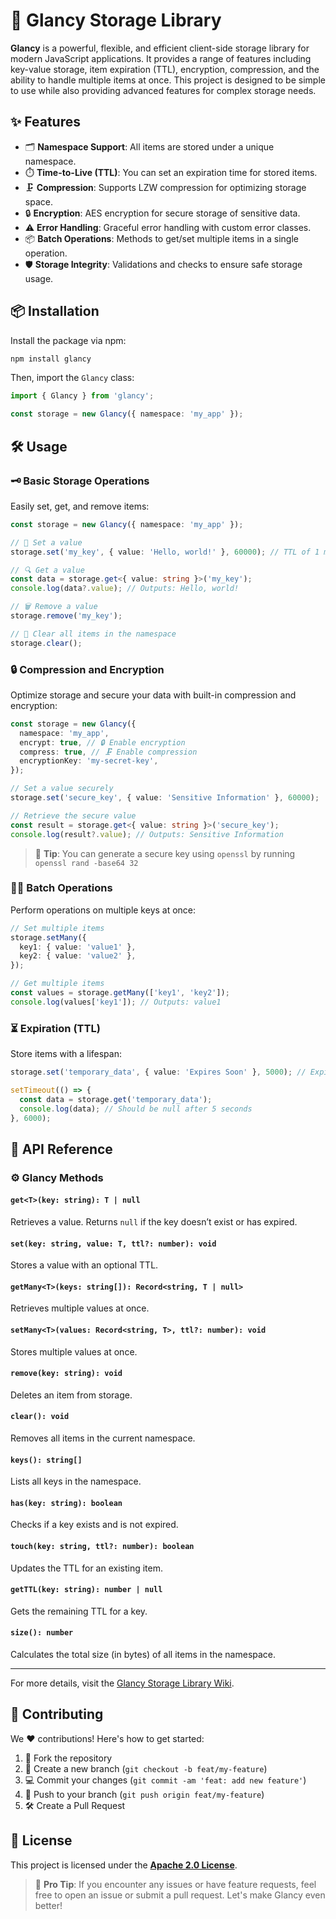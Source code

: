 # 🚀 Glancy Storage Library

**Glancy** is a powerful, flexible, and efficient client-side storage library for modern JavaScript applications. It provides a range of features including key-value storage, item expiration (TTL), encryption, compression, and the ability to handle multiple items at once. This project is designed to be simple to use while also providing advanced features for complex storage needs.

## ✨ Features

- 🗂️ **Namespace Support**: All items are stored under a unique namespace.
- ⏱️ **Time-to-Live (TTL)**: You can set an expiration time for stored items.
- 🗜️ **Compression**: Supports LZW compression for optimizing storage space.
- 🔒 **Encryption**: AES encryption for secure storage of sensitive data.
- ⚠️ **Error Handling**: Graceful error handling with custom error classes.
- 📦 **Batch Operations**: Methods to get/set multiple items in a single operation.
- 🛡️ **Storage Integrity**: Validations and checks to ensure safe storage usage.

## 📦 Installation

Install the package via npm:

```bash
npm install glancy
```

Then, import the `Glancy` class:

```typescript
import { Glancy } from 'glancy';

const storage = new Glancy({ namespace: 'my_app' });
```

## 🛠️ Usage

### 🗝️ Basic Storage Operations

Easily set, get, and remove items:

```typescript
const storage = new Glancy({ namespace: 'my_app' });

// 🔑 Set a value
storage.set('my_key', { value: 'Hello, world!' }, 60000); // TTL of 1 minute

// 🔍 Get a value
const data = storage.get<{ value: string }>('my_key');
console.log(data?.value); // Outputs: Hello, world!

// 🗑️ Remove a value
storage.remove('my_key');

// 🧹 Clear all items in the namespace
storage.clear();
```

### 🔒 Compression and Encryption

Optimize storage and secure your data with built-in compression and encryption:

```typescript
const storage = new Glancy({
  namespace: 'my_app',
  encrypt: true, // 🔒 Enable encryption
  compress: true, // 🗜️ Enable compression
  encryptionKey: 'my-secret-key',
});

// Set a value securely
storage.set('secure_key', { value: 'Sensitive Information' }, 60000);

// Retrieve the secure value
const result = storage.get<{ value: string }>('secure_key');
console.log(result?.value); // Outputs: Sensitive Information
```

> 🔧 **Tip**: You can generate a secure key using `openssl` by running `openssl rand -base64 32`

### 🤹‍♂️ Batch Operations

Perform operations on multiple keys at once:

```typescript
// Set multiple items
storage.setMany({
  key1: { value: 'value1' },
  key2: { value: 'value2' },
});

// Get multiple items
const values = storage.getMany(['key1', 'key2']);
console.log(values['key1']); // Outputs: value1
```

### ⏳ Expiration (TTL)

Store items with a lifespan:

```typescript
storage.set('temporary_data', { value: 'Expires Soon' }, 5000); // Expires in 5 seconds

setTimeout(() => {
  const data = storage.get('temporary_data');
  console.log(data); // Should be null after 5 seconds
}, 6000);
```

## 📖 API Reference

### ⚙️ Glancy Methods

#### `get<T>(key: string): T | null`

Retrieves a value. Returns `null` if the key doesn’t exist or has expired.

#### `set(key: string, value: T, ttl?: number): void`

Stores a value with an optional TTL.

#### `getMany<T>(keys: string[]): Record<string, T | null>`

Retrieves multiple values at once.

#### `setMany<T>(values: Record<string, T>, ttl?: number): void`

Stores multiple values at once.

#### `remove(key: string): void`

Deletes an item from storage.

#### `clear(): void`

Removes all items in the current namespace.

#### `keys(): string[]`

Lists all keys in the namespace.

#### `has(key: string): boolean`

Checks if a key exists and is not expired.

#### `touch(key: string, ttl?: number): boolean`

Updates the TTL for an existing item.

#### `getTTL(key: string): number | null`

Gets the remaining TTL for a key.

#### `size(): number`

Calculates the total size (in bytes) of all items in the namespace.

---

For more details, visit the [Glancy Storage Library Wiki](https://github.com/pyyupsk/glancy/wiki/Glancy-Storage-Library-Wiki).

## 🤝 Contributing

We ❤️ contributions! Here's how to get started:

1. 🍴 Fork the repository
2. 🌱 Create a new branch (`git checkout -b feat/my-feature`)
3. 💻 Commit your changes (`git commit -am 'feat: add new feature'`)
4. 🚀 Push to your branch (`git push origin feat/my-feature`)
5. 🛠️ Create a Pull Request

## 📜 License

This project is licensed under the **[Apache 2.0 License](LICENSE)**.

> 🔧 **Pro Tip**: If you encounter any issues or have feature requests, feel free to open an issue or submit a pull request. Let's make Glancy even better!
